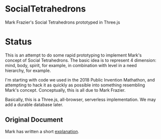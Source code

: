 # SocialTetrahedrons
Mark Frazier's Social Tetrahedrons prototyped in Three.js

# Status

This is an attempt to do some rapid prototyping to implement Mark's concept of Social Tetrahedrons.
The basic idea is to represent 4 dimension: mind, body, spirit, for example, in combination with
level in a need hierarchy, for example.

I'm starting with code we used in the 2018 Public Invention Mathathon, and attempting to
hack it as quickly as possible into something resembling Mark's concept. Conceptually,
this is all due to Mark Frazier.

Basically, this is a Three.js, all-browser, serverless implementation. We may add a durable
database later.

## Original Document

Mark has written a short [explanation](https://github.com/PubInv/SocialTetrahedrons/blob/master/Prototype-TetrahedralProfile-V2.docx).

